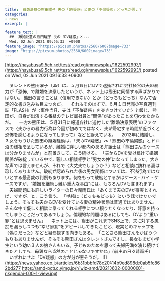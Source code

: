 ```yaml
---
title:  離婚決意の熊田曜子 夫の「DV疑惑」と妻の「不倫疑惑」どっちが悪い？  
categories:
- news
excerpt: |
  
feature_text: |
  ##  離婚決意の熊田曜子 夫の「DV疑惑」と...
  Wed, 02 Jun 2021 09:16:33  +0900
feature_image: "https://picsum.photos/2560/600?image=733"
image: "https://picsum.photos/2560/600?image=733"
---
```


[https://hayabusa9.5ch.net/test/read.cgi/mnewsplus/1622592993/](https://hayabusa9.5ch.net/test/read.cgi/mnewsplus/1622592993/)
posted on Wed, 02 Jun 2021 09:16:33  +0900

<!--more-->

　タレントの熊田曜子（39）は、５月18日にDVで逮捕された会社経営の夫の暴力が「恐怖」で離婚を決意したというが、ネット上は熊田に同情する声ばかりではない。 熊田の言うことは〈信用できない〉とか〈どっちもどっち〉なんて否定的な書き込みも目立つのだ。 　それもそのはずで、６月１日発売の写真週刊誌「FLASH」が〈事件当日、夫は「不倫疑惑」を突きつけていた〉と報じ、熊田が、自身が出演する番組のテレビ局社員と“関係”があったことを匂わせたからだ。 　一方の熊田は、５月31日に報道各社に送付した“離婚決意表明”のファクスで〈夫からの暴力行為は今回が初めてではなく、夫が帰宅する時間が近づくと恐怖を感じるようになってしまって〉などと訴えている。 　2012年に結婚し、３女をもうけた熊田の離婚騒動は、「夫のDV疑惑」vs「熊田の不倫疑惑」とドロ沼の様相を呈しているが、離婚に詳しい都内のある弁護士は「熊田さんのケースは分かりませんが」と前置きして、こう続ける。 「夫からDVを受け続けて婚姻関係が破綻している中で、親しい相談相手と“男女の仲”になってしまった。大きな声では言えませんが、それで〈大丈夫でしょうか？〉などと相談に訪れる妻は珍しくありません。破綻が認められた後の男女関係については、不法行為ではないとする最高裁の判例もあります。何をもって破綻とするかはケース・バイ・ケースですが、“婚姻を継続し難い重大な事由”には、もちろんDVも含まれます」 　夫婦問題にも詳しいライターの日々晴雨氏は「あくまで夫のDVが事実とすれば、ですが」と、こう言う。 「単純に〈どっちもどっち〉という話ではないでしょう。そもそも夫からDVを受けている妻の精神状態は普通ではありません。そんな中で優しく相談に乗ってくれる相手につい頼りたくなったり、好意を持ってしまうことだってあるでしょう。倫理的な問題はあるにしても、DVより“重い罪”とは思えません」 　ネット上には、熊田がこれまでSNS上で、夫に対する愚痴を漏らしつつも“幸せ家族”をアピールしてきたことと、現実とのギャップを〈偽りだった〉などと疑問視する向きもある。 「ことさら熊田さんをかばうつもりもありませんが、そもそも熊田さんはタレントさんですし、長女もまだ小学生という幼い３人の娘さんもいる。子どものためを思って夫婦円満を演じ続けてきたとしても、母親なら当然のことじゃないですかね」（前出の日々晴雨氏） 　いずれにせよ「DV疑惑」の方が分が悪そうだ。 ![](https://news.yahoo.co.jp/articles/6b81bbbfd78c20414b9ed898de0ab5fc862bd277 https://amd-pctr.c.yimg.jp/r/iwiz-amd/20210602-00000001-nkgendai-000-1-view.jpg)
